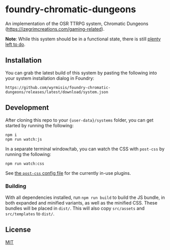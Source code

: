 # foundry-chromatic-dungeons

An implementation of the OSR TTRPG system, Chromatic Dungeons (https://izegrimcreations.com/gaming-related).

**Note**: While this system should be in a functional state, there is still [plenty left to do](docs/todo.md). 

## Installation
You can grab the latest build of this system by pasting the following into your system installation dialog in Foundry:

```
https://github.com/wyrmisis/foundry-chromatic-dungeons/releases/latest/download/system.json
```

## Development

After cloning this repo to your `{user-data}/systems` folder, you can get started by running the following:

```
npm i
npm run watch:js
```

In a separate terminal window/tab, you can watch the CSS with `post-css` by running the following:

```
npm run watch:css
```

See [the `post-css` config file](./postcss.config.js) for the currently in-use plugins. 


### Building

With all dependencies installed, run `npm run build` to build the JS bundle, in both expanded and minified variants, as well as the minified CSS. These bundles will be placed in `dist/`. This will also copy `src/assets` and `src/templates` to `dist/`.

## License
[MIT](https://choosealicense.com/licenses/mit/)
